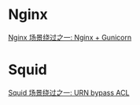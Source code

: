 # Nginx
[Nginx 场景绕过之一: Nginx + Gunicorn](https://github.com/CHYbeta/OddProxyDemo/blob/master/nginx/demo1/README.md)

# Squid
[Squid 场景绕过之一: URN bypass ACL](https://github.com/CHYbeta/OddProxyDemo/blob/master/squid/demo1/README.md)
